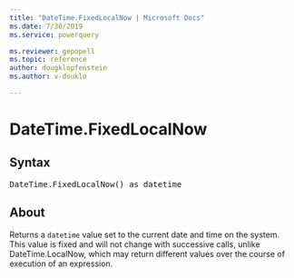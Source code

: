 ```yaml
---
title: "DateTime.FixedLocalNow | Microsoft Docs"
ms.date: 7/30/2019
ms.service: powerquery

ms.reviewer: gepopell
ms.topic: reference
author: dougklopfenstein
ms.author: v-douklo

---
```

# DateTime.FixedLocalNow

## Syntax

<pre>
DateTime.FixedLocalNow() as datetime
</pre>
  
## About  
Returns a `datetime` value set to the current date and time on the system. This value is fixed and will not change with successive calls, unlike DateTime.LocalNow, which may return different values over the course of execution of an expression.

